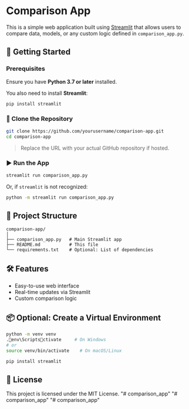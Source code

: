 # Comparison App

This is a simple web application built using [Streamlit](https://streamlit.io/) that allows users to compare data, models, or any custom logic defined in `comparison_app.py`.

## 🚀 Getting Started

### Prerequisites

Ensure you have **Python 3.7 or later** installed.

You also need to install **Streamlit**:

```bash
pip install streamlit
```

### 📂 Clone the Repository

```bash
git clone https://github.com/yourusername/comparison-app.git
cd comparison-app
```

> Replace the URL with your actual GitHub repository if hosted.

### ▶️ Run the App

```bash
streamlit run comparison_app.py
```

Or, if `streamlit` is not recognized:

```bash
python -m streamlit run comparison_app.py
```

## 📁 Project Structure

```
comparison-app/
│
├── comparison_app.py   # Main Streamlit app
├── README.md           # This file
└── requirements.txt    # Optional: List of dependencies
```

## 🛠️ Features

- Easy-to-use web interface
- Real-time updates via Streamlit
- Custom comparison logic

## 📦 Optional: Create a Virtual Environment

```bash
python -m venv venv
.env\Scriptsctivate     # On Windows
# or
source venv/bin/activate    # On macOS/Linux

pip install streamlit
```

## 📝 License

This project is licensed under the MIT License.
"# comparison_app" 
"# comparison_app" 
"# comparison_app" 
